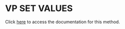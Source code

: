 <!---->
# VP SET VALUES

Click [here](https://developer.4d.com/docs/20/ViewPro/method-list#vp-set-values) to access the documentation for this method.

